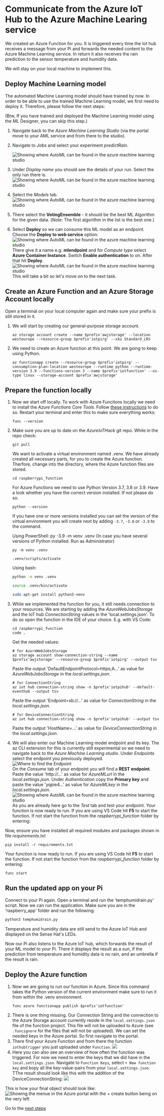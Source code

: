# Communicate from the Azure IoT Hub to the Azure Machine Learing service

We created an Azure Function for you. It is triggered every time the Iot hub receives a message from your Pi and forwards the needed content to the Azure Machine Learning service. In return it also receives the rain prediction to the sensor temperature and humidity data.

We will stay on your local machine to implement this.

## Deploy Machine Learning model

The automated Machine Learning model should have trained by now. In order to be able to use the trained Machine Learning model, we first need to deploy it. Therefore, please follow the next steps:

(Btw, If you have trained and deployed the Machine Learning model using the ML Designer, you can skip this step.)

1. Navigate back to the _Azure Machine Learning Studio_ (via the portal move to your AML service and from there to the studio).
1. Navigate to _Jobs_ and select your experiment _predictRain_.

   ![Showing where AutoML can be found in the azure machine learning studio](/images/04experiments.png) <br>

1. Under _Display name_ you should see the details of your run. Select the only run there is.
   ![Showing where AutoML can be found in the azure machine learning studio](/images/04model.png) <br>
1. Select the _Models_ tab. <br>
   ![Showing where AutoML can be found in the azure machine learning studio](/images/04modeltap.png) <br>
1. There select the **VotingEnsemble** - it should be the best ML Algorithm for the given data. (_Note_: The first algorithm in the list is the best one.)
1. Select **Deploy** so we can consume this ML model as an endpoint. Choose the **Deploy to web service** option:
   ![Showing where AutoML can be found in the azure machine learning studio](/images/01automlws.png) <br>
   There give it a name e.g. **mlendpoint** and for _Compute type_ select **Azure Container Instance**. Switch **Enable authentication** to on. After that hit **Deploy**.
   ![Showing where AutoML can be found in the azure machine learning studio](/images/04deploy1.png) <br>
   This will take a bit so let's move on to the next task.


## Create an Azure Function and an Azure Storage Account locally
Open a terminal on your local computer again and make sure your prefix is still stored in it.
1. We will start by creating our general-purpose storage account.
    ```shell
    az storage account create --name $prefix'awjstorage' --location westeurope --resource-group $prefix'iotpirg' --sku Standard_LRS
    ```
1. We need to create an Azure function at this point. We are going to keep using Python.
    ```shell
    az functionapp create --resource-group $prefix'iotpirg' --consumption-plan-location westeurope --runtime python --runtime-version 3.9 --functions-version 3 --name $prefix'iotfunction' --os-type linux --storage-account $prefix'awjstorage'
    ```

## Prepare the function locally

1.  Now we start off locally. To work with Azure Funcitons locally we need to install the _Azure Functions Core Tools_. Follow [these instructions](https://docs.microsoft.com/en-us/azure/azure-functions/functions-run-local?tabs=v3%2Cwindows%2Ccsharp%2Cportal%2Cbash%2Ckeda#v2) to do so.
    Restart your terminal and enter this to make sure everything works:
    ```shell
    func --version
    ```
1.  Make sure you are up to date on the _AzureIoTHack_ git repo. While in the repo check:

    ```shell
    git pull
    ```

    We want to activate a virtual environment named .venv. We have already created all necessary parts, for you to create the Azure function. Therfore, change into the directory, where the Azure function files are stored.

    ```shell
    cd raspberrypi_function
    ```

    For Azure Functions we need to use Python Version 3.7, 3.8 or 3.9. Have a look whether you have the correct version installed. If not please do so.

    ```shell
    python --version
    ```

    If you have one or more versions installed you can set the version of the virtual environment you will create next by adding `-3.7`, `-3.8` or `-3.9` to the command.

    Using PowerShell: py -3.9 -m venv .venv (In case you have several versions of Python installed. Run as Administrator)

    ```shell
    py -m venv .venv
    ```

    ```shell
    .venv/scripts/activate
    ```

    Using bash:

    ```bash
    python -m venv .venv
    ```

    ```bash
    source .venv/bin/activate
    ```

    ```bash
    sudo apt-get install python3-venv
    ```

1.  While we implemented the function for you, it still needs connection to your resources. We are starting by adding the _AzureWebJobsStorage_ and the IoT hub _ConnectionString_ values in the 'local.settings.json'. To do so open the function in the IDE of your choice. E.g. with VS Code:
    ```shell
    cd raspberrypi_function
    code .
    ```
    Get the needed values:
    ```shell
    # for AzureWebJobsStorage
    az storage account show-connection-string --name $prefix'awjstorage' --resource-group $prefix'iotpirg' --output tsv
    ```
    Paste the output 'DefaultEndpointProtocol=https;A...' as value for _AzureWebJobsStorage_ in the _local.settings.json_.
    ```shell
    # for ConnectionString
    az iot hub connection-string show -n $prefix'iotpihub' --default-eventhub --output tsv
    ```

    Paste the output 'Endpoint=sb://...' as value for *ConnectionString* in the *local.settings.json*.

    ```shell
    # for DeviceConnectionString
    az iot hub connection-string show -n $prefix'iotpihub' --output tsv
    ```
    Paste the output 'HostName=...' as value for _DeviceConnectionString_ in the _local.settings.json_.

1.  We will also enter our Machine Learning model endpoint and its key.
    The az CLI extension for this is currently still experimental so we need to navigate back to the _Azure Machine Learning studio_.
    Under _Endpoints_ select the endpoint you previously deployed.
    ![Where to find the Endpoint](/images/01automlendoint.png) <br>
    On the _Consume_ tab of your endpoint you will find a **REST endpoint**. Paste the value 'http://...' as value for _AzureMLurl_ in the _local.settings.json_.
    Under _Authentication_ copy the **Primary key** and paste the value 'yqpie4...' as value for _AzureMLkey_ in the _local.settings.json_.
    ![Showing where AutoML can be found in the azure machine learning studio](/images/04basics.png) <br>
    As you are already here go to the _Test_ tab and test your endpoint.
    Your function is now ready to run. If you are using VS Code hit **F5** to start the function. If not start the function from the _raspberrypi_function_ folder by entering:


Now, ensure you have installed all required modules and packages shown in file _requirements.txt_

```shell
pip install -r requirements.txt
``` 

Your function is now ready to run. If you are using VS Code hit **F5** to start the function. If not start the function from the _raspberrypi_function_ folder by entering:

```shell
func start
```

## Run the updated app on your Pi
Connect to your Pi again. Open a terminal and run the 'temphumidrain.py' script.
Now we can run the application. Make sure you are in the 'raspberry_app' folder and run the following:
 ```bash
python3 temphumidrain.py 
```
Temperature and humidity data are still send to the Azure IoT Hub and displayed on the Sense Hat's LEDs.

Now our Pi also listens to the Azure IoT hub, which forwards the result of your ML model to your Pi. There it displays the result as a sun, if the prediction from temperature and humidity data is no rain, and an umbrella if the result is rain.

## Deploy the Azure function

1. Now we are going to run our function in Azure. Since this command takes the Python version of the current environment make sure to run it from within the .venv environment.
   ```shell
   func azure functionapp publish $prefix'iotfunction'
   ```
1. There is one thing missing. Our Connection String and the connection to the Azure Storage account currently reside in the `local.settings.json` file of the function project. This file will not be uploaded to Azure (see `.funcignore` for the files that will not be uploaded). We can set the needed keys in the Azure portal. So first navigate to the portal.
1. There find your Azure Function and from there the function `iothubtrigger` you just uploaded under `Function`.
   ![](/images/04iothubtrigger.png)
1. Here you can also see an overview of how often the function was triggered. For now we need to enter the keys that we did have in the `local.settings.json`. Navigate to `Function Keys`, select `+ New function key` and kopy all the key-value-pairs from your `local.settings.json`. TThe result should look like this with the addition of the DeviceConnectionString:
   ![](/images/04functionkeys.png)

This is how your final object should look like:
![Showing the menue in the Azure portal with the + create button being on the very left](/images/architecture.png)

Go to the [next steps](./06_pi_cicd.md)



